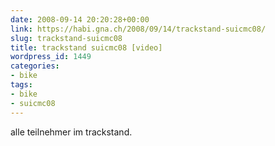 ```yaml
---
date: 2008-09-14 20:20:28+00:00
link: https://habi.gna.ch/2008/09/14/trackstand-suicmc08/
slug: trackstand-suicmc08
title: trackstand suicmc08 [video]
wordpress_id: 1449
categories:
- bike
tags:
- bike
- suicmc08
---
```



alle teilnehmer im trackstand.
